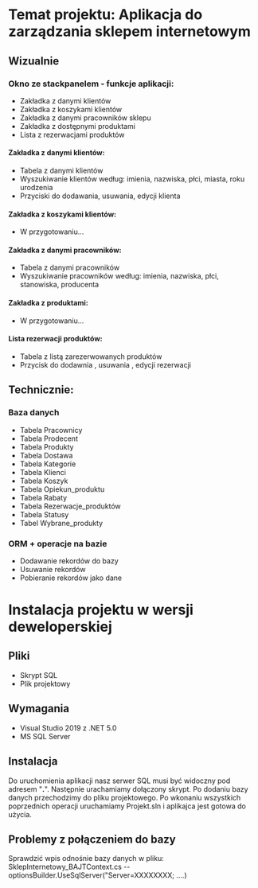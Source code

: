 # Temat projektu: Aplikacja do zarządzania sklepem internetowym

## Wizualnie
### Okno ze stackpanelem - funkcje aplikacji:
-	Zakładka z danymi klientów
-	Zakładka z koszykami klientów 
-	Zakładka z danymi pracowników sklepu
-	Zakładka z dostępnymi produktami
-	Lista z rezerwacjami produktów

#### Zakładka z danymi klientów:
- Tabela z danymi klientów
- Wyszukiwanie klientów według: imienia, nazwiska, płci, miasta, roku urodzenia
- Przyciski do dodawania, usuwania, edycji klienta

#### Zakładka z koszykami klientów:
- W przygotowaniu…

#### Zakładka z danymi pracowników:
- Tabela z danymi pracowników
- Wyszukiwanie pracowników według: imienia, nazwiska, płci, stanowiska, producenta

#### Zakładka z produktami:
- W przygotowaniu…

#### Lista rezerwacji produktów:
- Tabela z listą zarezerwowanych produktów
- Przycisk do dodawnia , usuwania , edycji rezerwacji

## Technicznie:
### Baza danych
- Tabela Pracownicy
- Tabela Prodecent
- Tabela Produkty
- Tabela Dostawa
- Tabela Kategorie
- Tabela Klienci
- Tabela Koszyk
- Tabela Opiekun_produktu
- Tabela Rabaty 
- Tabela Rezerwacje_produktów
- Tabela Statusy 
- Tabel Wybrane_produkty

### ORM + operacje na bazie
- Dodawanie rekordów do bazy
- Usuwanie rekordów
- Pobieranie rekordów jako dane

# Instalacja projektu w wersji deweloperskiej

## Pliki
- Skrypt SQL
- Plik projektowy

## Wymagania
- Visual Studio 2019 z .NET 5.0
- MS SQL Server

## Instalacja

Do uruchomienia aplikacji nasz serwer SQL musi być widoczny pod adresem "**.**". Następnie urachamiamy dołączony skrypt. Po dodaniu bazy danych przechodzimy do pliku projektowego. Po wkonaniu wszystkich poprzednich operacji uruchamiamy Projekt.sln i aplikajca jest gotowa do użycia.

## Problemy z połączeniem do bazy

Sprawdzić wpis odnośnie bazy danych w pliku: SklepInternetowy_BAJTContext.cs -- optionsBuilder.UseSqlServer("Server=XXXXXXXX; ....)

